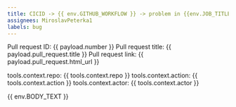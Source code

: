 ```yaml
---
title: CICID -> {{ env.GITHUB_WORKFLOW }} -> problem in {{env.JOB_TITLE}} (PR - {{ payload.number }}.{{ payload.pull_request.title }})
assignees: MiroslavPeterka1
labels: bug
---
```

Pull request ID: {{ payload.number }}
Pull request title: {{ payload.pull_request.title }}
Pull request link: {{ payload.pull_request.html_url }}

tools.context.repo: {{ tools.context.repo }}
tools.context.action: {{ tools.context.action }}
tools.context.actor: {{ tools.context.actor }}





{{ env.BODY_TEXT }}